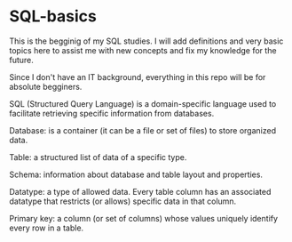# SQL-basics
This is the begginig of my SQL studies.
I will add definitions and very basic topics here to assist me with new concepts and fix my knowledge for the future.

Since I don't have an IT background, everything in this repo will be for absolute begginers.


SQL (Structured Query Language) is a domain-specific language used to facilitate retrieving specific information from databases.

Database: is a container (it can be a file or set of files) to store organized data.

Table: a structured list of data of a specific type.

Schema: information about database and table layout and properties.

Datatype: a type of allowed data. Every table column has an associated datatype that restricts (or allows) specific data in that column.

Primary key: a column (or set of columns) whose values uniquely identify every row in a table.
